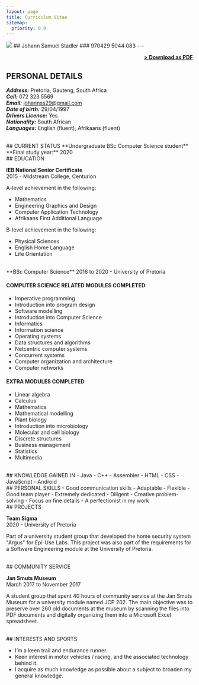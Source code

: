 ```yaml
---
layout: page
title: Curriculum Vitae
sitemap:
  priority: 0.9
---
```


<img src="{{ '/assets/img/profile.jpg' | prepend: site.baseurl }}" id="about-img">
## Johann Samuel Stadler
### 970429 5044 083
---

<span style="float: right; "><a href="{{ '/assets/Johann Stadler Curriculum Vitae.pdf' | prepend: site.baseurl }}"><strong>> Download as PDF</strong></a> </span>
<br>

## PERSONAL DETAILS

***Address:***  Pretoria, Gauteng, South Africa <br/>
***Cell:***  072 323 5569 <br/>
***Email:***  johannss29@gmail.com <br/>
***Date of birth:***  29/04/1997 <br/>
***Drivers Licence:***  Yes <br/>
***Nationality:***  South African <br/>
***Languages:***  English (fluent), Afrikaans (fluent)

<br/>
## CURRENT STATUS
**Undergraduate BSc Computer Science student** <br/>
**Final study year:** 2020

<br/>
## EDUCATION

**IEB National Senior Certificate**  
2015 - Midstream College, Centurion

A-level achievement in the following: 
- Mathematics
- Engineering Graphics and Design
- Computer Application Technology
- Afrikaans First Additional Language 

B-level achievement in the following: 
- Physical Sciences
- English Home Language
- Life Orientation

<br/>
**BSc Computer Science**  
2016 to 2020 - University of Pretoria

#### COMPUTER SCIENCE RELATED MODULES COMPLETED
- Imperative programming
- Introduction into program design
- Software modelling
- Introduction into Computer Science
- Informatics
- Information science
- Operating systems
- Data structures and algorithms
- Netcentric computer systems
- Concurrent systems
- Computer organization and architecture
- Computer networks

#### EXTRA MODULES COMPLETED
- Linear algebra
- Calculus
- Mathematics
- Mathematical modelling
- Plant biology
- Introduction into microbiology
- Molecular and cell biology
- Discrete structures
- Business management
- Statistics
- Multimedia

<br/>
## KNOWLEDGE GAINED IN
- Java
- C++
- Assembler
- HTML
- CSS
- JavaScript
- Android

<br/>
## PERSONAL SKILLS
- Good communication skills
- Adaptable
- Flexible
- Good team player
- Extremely dedicated
- Diligent
- Creative problem-solving
- Focus on fine details
- A perfectionist in my work

<br/>
## PROJECTS

**Team Sigma**<br/>
2020 - University of Pretoria

Part of a university student group that developed the home security system "Argus" for Epi-Use Labs. This project was also part of the requirements for a Software Engineering module at the University of Pretoria.

<br/>
## COMMUNITY SERVICE

**Jan Smuts Museum**  
March 2017 to November 2017 

A student group that spent 40 hours of community service at the Jan Smuts Museum for a university module named JCP 202. The main objective was to preserve over 260 old documents at the museum by scanning the files into PDF documents and digitally organizing them into a Microsoft Excel spreadsheet.

<br/>
## INTERESTS AND SPORTS

-  I’m a keen trail and endurance runner.
-  Keen interest in motor vehicles / racing, and the associated technology behind it.
-  I acquire as much knowledge as possible about a subject to broaden my general knowledge.


